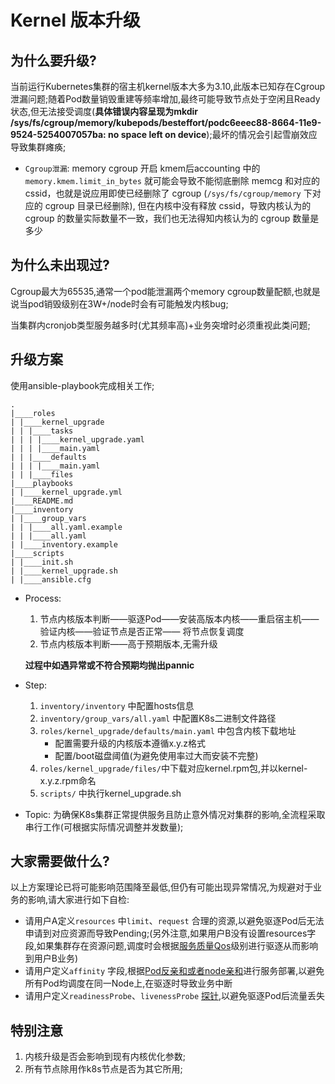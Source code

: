 # Kernel 版本升级

## 为什么要升级?

  当前运行Kubernetes集群的宿主机kernel版本大多为3.10,此版本已知存在Cgroup泄漏问题;随着Pod数量销毁重建等频率增加,最终可能导致节点处于空闲且Ready状态,但无法接受调度(**具体错误内容呈现为mkdir /sys/fs/cgroup/memory/kubepods/besteffort/podc6eeec88-8664-11e9-9524-5254007057ba: no space left on device**);最坏的情况会引起雪崩效应导致集群瘫痪;

- `Cgroup泄漏`: memory cgroup 开启 kmem后accounting 中的 `memory.kmem.limit_in_bytes` 就可能会导致不能彻底删除 memcg 和对应的 cssid，也就是说应用即使已经删除了 cgroup (`/sys/fs/cgroup/memory` 下对应的 cgroup 目录已经删除), 但在内核中没有释放 cssid，导致内核认为的 cgroup 的数量实际数量不一致，我们也无法得知内核认为的 cgroup 数量是多少



## 为什么未出现过?

  Cgroup最大为65535,通常一个pod能泄漏两个memory cgroup数量配额,也就是说当pod销毁级别在3W+/node时会有可能触发内核bug;

  当集群内cronjob类型服务越多时(尤其频率高)+业务突增时必须重视此类问题;



## 升级方案

  使用ansible-playbook完成相关工作;

```
.
|____roles
| |____kernel_upgrade
| | |____tasks
| | | |____kernel_upgrade.yaml
| | | |____main.yaml
| | |____defaults
| | | |____main.yaml
| | |____files
|____playbooks
| |____kernel_upgrade.yml
|____README.md
|____inventory
| |____group_vars
| | |____all.yaml.example
| | |____all.yaml
| |____inventory.example
|____scripts
| |____init.sh
| |____kernel_upgrade.sh
| |____ansible.cfg
```

- Process:

  1. 节点内核版本判断——驱逐Pod——安装高版本内核——重启宿主机——验证内核——验证节点是否正常—— 将节点恢复调度
  2. 节点内核版本判断——高于预期版本,无需升级

  **过程中如遇异常或不符合预期均抛出pannic**

- Step:

  1. `inventory/inventory` 中配置hosts信息
  2. `inventory/group_vars/all.yaml` 中配置K8s二进制文件路径
  3. `roles/kernel_upgrade/defaults/main.yaml` 中包含内核下载地址
     - 配置需要升级的内核版本遵循x.y.z格式
     - 配置/boot磁盘阈值(为避免使用率过大而安装不完整)
  4. `roles/kernel_upgrade/files/`中下载对应kernel.rpm包,并以kernel-x.y.z.rpm命名
  5. `scripts/` 中执行kernel_upgrade.sh

- Topic:
  为确保K8s集群正常提供服务且防止意外情况对集群的影响,全流程采取串行工作(可根据实际情况调整并发数量);



## 大家需要做什么?

  以上方案理论已将可能影响范围降至最低,但仍有可能出现异常情况,为规避对于业务的影响,请大家进行如下自检:

- 请用户A定义`resources` 中`limit`、`request` 合理的资源,以避免驱逐Pod后无法申请到对应资源而导致Pending;(另外注意,如果用户B没有设置resources字段,如果集群存在资源问题,调度时会根据[服务质量Qos](https://blog.csdn.net/horsefoot/article/details/52091077)级别进行驱逐从而影响到用户B业务)
- 请用户定义`affinity` 字段,根据[Pod反亲和或者node亲和](https://blog.csdn.net/horsefoot/article/details/52091077)进行服务部署,以避免所有Pod均调度在同一Node上,在驱逐时导致业务中断
- 请用户定义`readinessProbe`、`livenessProbe` [探针](https://blog.csdn.net/qq_32641153/article/details/100614499),以避免驱逐Pod后流量丢失



## 特别注意

1. 内核升级是否会影响到现有内核优化参数;
2. 所有节点除用作k8s节点是否为其它所用;